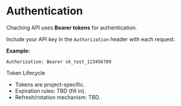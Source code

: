 # Authentication

Chaching API uses **Bearer tokens** for authentication.

Include your API key in the `Authorization` header with each request.

**Example:**

```
Authorization: Bearer sk_test_123456789
```

Token Lifecycle

- Tokens are project-specific.
- Expiration rules: TBD (fill in).
- Refresh/rotation mechanism: TBD.

